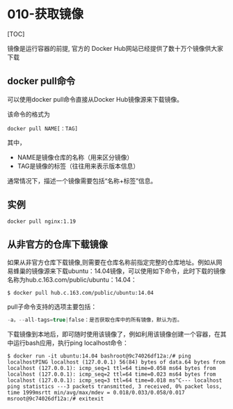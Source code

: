 # 010-获取镜像

[TOC]

镜像是运行容器的前提, 官方的 Docker Hub网站已经提供了数十万个镜像供大家下载

## docker pull命令

可以使用docker pull命令直接从Docker Hub镜像源来下载镜像。

该命令的格式为

```
docker pull NAME[：TAG]
```

其中，

- NAME是镜像仓库的名称（用来区分镜像）
- TAG是镜像的标签（往往用来表示版本信息）

通常情况下，描述一个镜像需要包括“名称+标签”信息。

## 实例

```
docker pull nginx:1.19
```

## 从非官方的仓库下载镜像

如果从非官方仓库下载镜像,则需要在仓库名称前指定完整的仓库地址。例如从网易蜂巢的镜像源来下载ubuntu：14.04镜像，可以使用如下命令，此时下载的镜像名称为hub.c.163.com/public/ubuntu：14.04：

```
$ docker pull hub.c.163.com/public/ubuntu:14.04
```

pull子命令支持的选项主要包括：

```java
-a，--all-tags=true|false：是否获取仓库中的所有镜像，默认为否。
```

下载镜像到本地后，即可随时使用该镜像了，例如利用该镜像创建一个容器，在其中运行bash应用，执行ping localhost命令：

```shell
$ docker run -it ubuntu:14.04 bashroot@9c74026df12a:/# ping localhostPING localhost (127.0.0.1) 56(84) bytes of data.64 bytes from localhost (127.0.0.1): icmp_seq=1 ttl=64 time=0.058 ms64 bytes from localhost (127.0.0.1): icmp_seq=2 ttl=64 time=0.023 ms64 bytes from localhost (127.0.0.1): icmp_seq=3 ttl=64 time=0.018 ms^C--- localhost ping statistics ---3 packets transmitted, 3 received, 0% packet loss, time 1999msrtt min/avg/max/mdev = 0.018/0.033/0.058/0.017 msroot@9c74026df12a:/# exitexit
```



